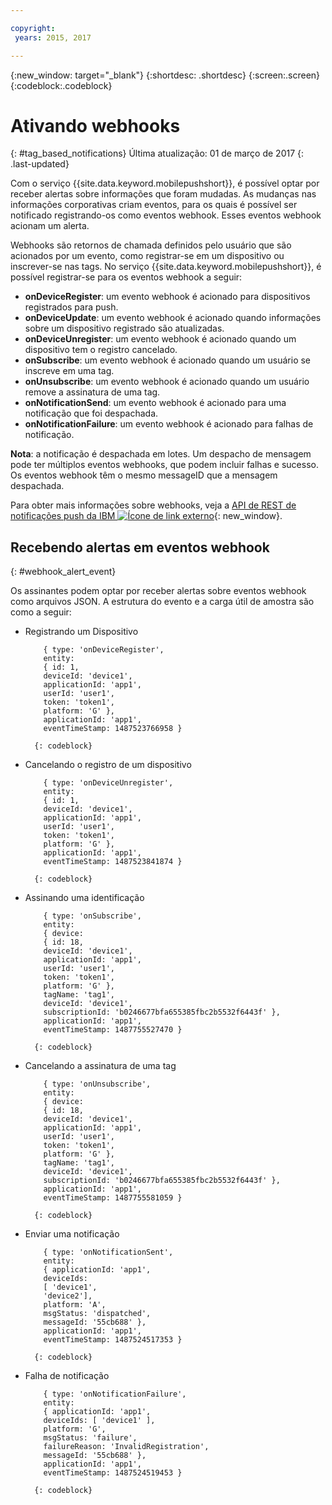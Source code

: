 ```yaml
---

copyright:
 years: 2015, 2017

---
```


{:new_window: target="_blank"}
{:shortdesc: .shortdesc}
{:screen:.screen}
{:codeblock:.codeblock}

# Ativando webhooks 
{: #tag_based_notifications}
Última atualização: 01 de março de 2017
{: .last-updated}


Com o serviço {{site.data.keyword.mobilepushshort}}, é possível optar por receber alertas
sobre informações que foram mudadas. As mudanças nas informações corporativas criam eventos, para os quais é
possível ser notificado registrando-os como eventos webhook. Esses eventos webhook acionam um alerta. 

Webhooks são retornos de chamada definidos pelo usuário que são acionados por um evento, como
registrar-se em um dispositivo ou inscrever-se nas tags. No serviço {{site.data.keyword.mobilepushshort}},
é possível registrar-se para os eventos webhook a seguir: 

- **onDeviceRegister**: um evento webhook é acionado para dispositivos registrados
para push.
- **onDeviceUpdate**: um evento webhook é acionado quando informações sobre um
dispositivo registrado são atualizadas.
- **onDeviceUnregister**: um evento webhook é acionado quando um
dispositivo tem o registro cancelado. 
- **onSubscribe**: um evento webhook é acionado quando um usuário se inscreve em
uma tag.
- **onUnsubscribe**: um evento webhook é acionado quando um usuário remove a
assinatura de uma tag.
- **onNotificationSend**: um evento webhook é acionado para uma notificação que foi
despachada.
- **onNotificationFailure**: um evento webhook é acionado para falhas de notificação.


**Nota**: a notificação é despachada em lotes. Um despacho de mensagem pode ter
múltiplos eventos webhooks, que podem incluir falhas e sucesso. 
Os eventos webhook têm o mesmo messageID que a mensagem despachada. 

Para obter mais informações sobre webhooks, veja a [API de REST de notificações push da IBM ![Ícone de link externo](../../icons/launch-glyph.svg "External link icon")](https://mobile.{DomainName}/imfpush/#/webhooks){: new_window}.

## Recebendo alertas em eventos webhook
{: #webhook_alert_event}

Os assinantes podem optar por receber alertas sobre eventos webhook como arquivos JSON. A estrutura do evento e a carga útil de amostra são como a seguir:

- Registrando um Dispositivo
	```
		{ type: 'onDeviceRegister',
		entity:
		{ id: 1,
		deviceId: 'device1',
		applicationId: 'app1',
		userId: 'user1',
		token: 'token1',
		platform: 'G' },
		applicationId: 'app1',
		eventTimeStamp: 1487523766958 }
	```
		{: codeblock}

- Cancelando o registro de um dispositivo
	```
		{ type: 'onDeviceUnregister',
		entity:
		{ id: 1,
		deviceId: 'device1',
		applicationId: 'app1',
		userId: 'user1',
		token: 'token1',
		platform: 'G' },
		applicationId: 'app1',
		eventTimeStamp: 1487523841874 }
	```
		{: codeblock}

- Assinando uma identificação
	```
		{ type: 'onSubscribe',
		entity:
		{ device:
		{ id: 18,
		deviceId: 'device1',
		applicationId: 'app1',
		userId: 'user1',
		token: 'token1',
		platform: 'G' },
		tagName: 'tag1',
		deviceId: 'device1',
		subscriptionId: 'b0246677bfa655385fbc2b5532f6443f' },
		applicationId: 'app1',
		eventTimeStamp: 1487755527470 }
	```
		{: codeblock}

- Cancelando a assinatura de uma tag
	```
		{ type: 'onUnsubscribe',
		entity:
		{ device:
		{ id: 18,
		deviceId: 'device1',
		applicationId: 'app1',
		userId: 'user1',
		token: 'token1',
		platform: 'G' },
		tagName: 'tag1',
		deviceId: 'device1',
		subscriptionId: 'b0246677bfa655385fbc2b5532f6443f' },
		applicationId: 'app1',
		eventTimeStamp: 1487755581059 }
	```
		{: codeblock}

- Enviar uma notificação
	```
		{ type: 'onNotificationSent',
		entity:
		{ applicationId: 'app1',
		deviceIds:
		[ 'device1',
		'device2'],
		platform: 'A',
		msgStatus: 'dispatched',
		messageId: '55cb688' },
		applicationId: 'app1',
		eventTimeStamp: 1487524517353 }
	```
		{: codeblock}

- Falha de notificação
	```
		{ type: 'onNotificationFailure',
		entity:
		{ applicationId: 'app1',
		deviceIds: [ 'device1' ],
		platform: 'G',
		msgStatus: 'failure',
		failureReason: 'InvalidRegistration',
		messageId: '55cb688' },
		applicationId: 'app1',
		eventTimeStamp: 1487524519453 }
	```
		{: codeblock}

